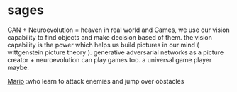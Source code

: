 # sages
GAN + Neuroevolution = heaven
in real world and Games, we use our vision capability to find objects and make decision based of them. 
the vision capability is the power which helps us build pictures in our mind ( wittgenstein picture theory ).
generative adversarial networks as a picture creator + neuroevolution can play games too. a universal game player maybe.

[Mario](https://github.com/PooryaSharifi/sages/mario) :who learn to attack enemies and jump over obstacles
